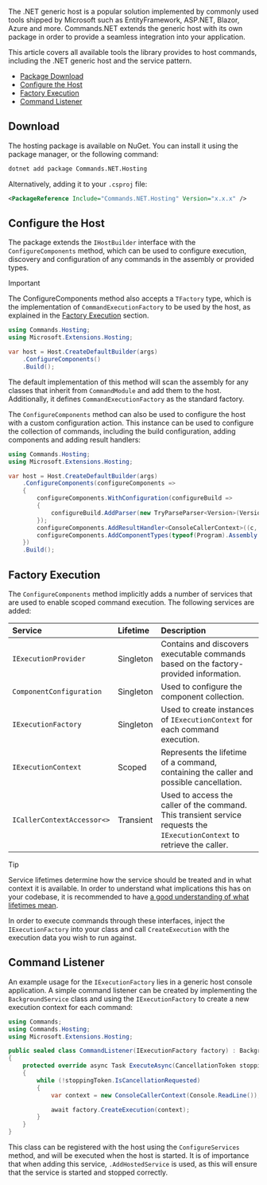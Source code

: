 The .NET generic host is a popular solution implemented by commonly used tools shipped by Microsoft such as EntityFramework, ASP.NET, Blazor, Azure and more.
Commands.NET extends the generic host with its own package in order to provide a seamless integration into your application.

This article covers all available tools the library provides to host commands, including the .NET generic host and the service pattern.

- [Package Download](#download)
- [Configure the Host](#configure-the-host)
- [Factory Execution](#factory-execution)
- [Command Listener](#command-listener)

## Download

The hosting package is available on NuGet. You can install it using the package manager, or the following command:

```bash
dotnet add package Commands.NET.Hosting
```

Alternatively, adding it to your `.csproj` file:

```xml
<PackageReference Include="Commands.NET.Hosting" Version="x.x.x" />
```

## Configure the Host

The package extends the `IHostBuilder` interface with the `ConfigureComponents` method, which can be used to configure execution, 
discovery and configuration of any commands in the assembly or provided types.

> [!IMPORTANT]
> The ConfigureComponents method also accepts a `TFactory` type, 
> which is the implementation of `CommandExecutionFactory` to be used by the host, as explained in the [Factory Execution](#factory-execution) section.

```csharp
using Commands.Hosting;
using Microsoft.Extensions.Hosting;

var host = Host.CreateDefaultBuilder(args)
	.ConfigureComponents()
	.Build();
```

The default implementation of this method will scan the assembly for any classes that inherit from `CommandModule` and add them to the host. 
Additionally, it defines `CommandExecutionFactory` as the standard factory.

The `ConfigureComponents` method can also be used to configure the host with a custom configuration action. 
This instance can be used to configure the collection of commands, including the build configuration, adding components and adding result handlers:

```csharp
using Commands.Hosting;
using Microsoft.Extensions.Hosting;

var host = Host.CreateDefaultBuilder(args)
	.ConfigureComponents(configureComponents => 
	{
		configureComponents.WithConfiguration(configureBuild =>
		{
			configureBuild.AddParser(new TryParseParser<Version>(Version.TryParse));
		});
		configureComponents.AddResultHandler<ConsoleCallerContext>((c, e, s) => c.Respond(e));
		configureComponents.AddComponentTypes(typeof(Program).Assembly.GetExportedTypes());
	})
	.Build();
```

## Factory Execution

The `ConfigureComponents` method implicitly adds a number of services that are used to enable scoped command execution. The following services are added:

| Service                    | Lifetime  | Description																												|
| :------------------------- | :-------- | :-----------																												|
| `IExecutionProvider`		 | Singleton | Contains and discovers executable commands based on the factory-provided information.									|
| `ComponentConfiguration`   | Singleton | Used to configure the component collection.																				|
| `IExecutionFactory`		 | Singleton | Used to create instances of `IExecutionContext` for each command execution.												|
| `IExecutionContext`		 | Scoped    | Represents the lifetime of a command, containing the caller and possible cancellation.									|
| `ICallerContextAccessor<>` | Transient | Used to access the caller of the command. This transient service requests the `IExecutionContext` to retrieve the caller.|

> [!TIP]
> Service lifetimes determine how the service should be treated and in what context it is available. 
> In order to understand what implications this has on your codebase, 
> it is recommended to have [a good understanding of what lifetimes mean](https://learn.microsoft.com/en-us/dotnet/core/extensions/dependency-injection#service-lifetimes). 

In order to execute commands through these interfaces, 
inject the `IExecutionFactory` into your class and call `CreateExecution` with the execution data you wish to run against.

## Command Listener

An example usage for the `IExecutionFactory` lies in a generic host console application. 
A simple command listener can be created by implementing the `BackgroundService` class and using the `IExecutionFactory` 
to create a new execution context for each command:

```cs
using Commands;
using Commands.Hosting;
using Microsoft.Extensions.Hosting;

public sealed class CommandListener(IExecutionFactory factory) : BackgroundService
{
    protected override async Task ExecuteAsync(CancellationToken stoppingToken)
    {
        while (!stoppingToken.IsCancellationRequested)
        {
            var context = new ConsoleCallerContext(Console.ReadLine());

            await factory.CreateExecution(context);
        }
    }
}
```

This class can be registered with the host using the `ConfigureServices` method, and will be executed when the host is started.
It is of importance that when adding this service, `.AddHostedService` is used, as this will ensure that the service is started and stopped correctly.